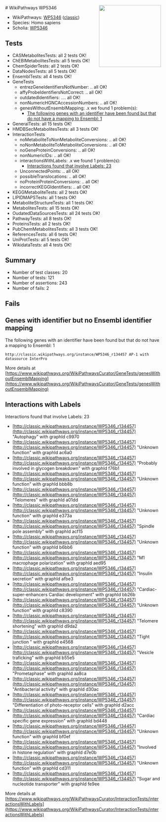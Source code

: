 <img style="float: right; width: 200px" src="https://upload.wikimedia.org/wikipedia/commons/thumb/8/83/Wplogo_with_text_500.png/640px-Wplogo_with_text_500.png" />
# WikiPathways WP5346

* WikiPathways: [WP5346](https://wikipathways.org/pathways/WP5346) ([classic](https://classic.wikipathways.org/instance/WP5346))
* Species: Homo sapiens
* Scholia: [WP5346](https://scholia.toolforge.org/wikipathways/WP5346)
## Tests
* CASMetabolitesTests: all 2 tests OK!
* ChEBIMetabolitesTests: all 5 tests OK!
* ChemSpiderTests: all 2 tests OK!
* DataNodesTests: all 5 tests OK!
* EnsemblTests: all 4 tests OK!
* GeneTests
    * entrezGeneIdentifiersNotNumber: .. all OK!
    * affyProbeIdentifiersNotCorrect: .. all OK!
    * outdatedIdentifiers: .... all OK!
    * nonNumericHGNCAccessionNumbers: .. all OK!
    * genesWithoutEnsemblMapping: .x we found 1 problem(s):
        * [The following genes with an identifier have been found but that do not have a mapping to Ensembl: 1](#40286d83)
* GeneralTests: all 15 tests OK!
* HMDBSecMetabolitesTests: all 3 tests OK!
* InteractionTests
    * noMetaboliteToNonMetaboliteConversions: .. all OK!
    * noNonMetaboliteToMetaboliteConversions: .. all OK!
    * noGeneProteinConversions: .. all OK!
    * nonNumericIDs: .. all OK!
    * interactionsWithLabels: .x we found 1 problem(s):
        * [Interactions found that involve Labels: 23](#fe97a8da)
    * UnconnectedPoints: .. all OK!
    * possibleTranslocations: .. all OK!
    * noProteinProteinConversions: .. all OK!
    * incorrectKEGGIdentifiers: .. all OK!
* KEGGMetaboliteTests: all 2 tests OK!
* LIPIDMAPSTests: all 1 tests OK!
* MetaboliteStructureTests: all 1 tests OK!
* MetabolitesTests: all 15 tests OK!
* OudatedDataSourcesTests: all 24 tests OK!
* PathwayTests: all 8 tests OK!
* ProteinsTests: all 2 tests OK!
* PubChemMetabolitesTests: all 3 tests OK!
* ReferencesTests: all 6 tests OK!
* UniProtTests: all 5 tests OK!
* WikidataTests: all 4 tests OK!


## Summary

* Number of test classes: 20
* Number of tests: 121
* Number of assertions: 243
* Number of fails: 2

## Fails

<a name="40286d83" />

## Genes with identifier but no Ensembl identifier mapping

The following genes with an identifier have been found but that do not have a mapping to Ensembl: 1
```
http://classic.wikipathways.org/instance/WP5346_r134457 AP-1 with datasource InterPro
```

More details at [https://www.wikipathways.org/WikiPathwaysCurator/GeneTests/genesWithoutEnsemblMapping](https://www.wikipathways.org/WikiPathwaysCurator/GeneTests/genesWithoutEnsemblMapping)

<a name="fe97a8da" />

## Interactions with Labels

Interactions found that involve Labels: 23

* [http://classic.wikipathways.org/instance/WP5346_r134457](http://classic.wikipathways.org/instance/WP5346_r134457) "Autophagy" with graphId c9970
* [http://classic.wikipathways.org/instance/WP5346_r134457](http://classic.wikipathways.org/instance/WP5346_r134457) "Unknown function" with graphId ac6a0
* [http://classic.wikipathways.org/instance/WP5346_r134457](http://classic.wikipathways.org/instance/WP5346_r134457) "Probably involved in
glycogen breakdown" with graphId f76b1
* [http://classic.wikipathways.org/instance/WP5346_r134457](http://classic.wikipathways.org/instance/WP5346_r134457) "Unknown function" with graphId bbb8b
* [http://classic.wikipathways.org/instance/WP5346_r134457](http://classic.wikipathways.org/instance/WP5346_r134457) "Telomeres" with graphId a01dd
* [http://classic.wikipathways.org/instance/WP5346_r134457](http://classic.wikipathways.org/instance/WP5346_r134457) "Unknown function" with graphId e373a
* [http://classic.wikipathways.org/instance/WP5346_r134457](http://classic.wikipathways.org/instance/WP5346_r134457) "Spindle pole assembly" with graphId acf15
* [http://classic.wikipathways.org/instance/WP5346_r134457](http://classic.wikipathways.org/instance/WP5346_r134457) "Unknown function" with graphId b6bb6
* [http://classic.wikipathways.org/instance/WP5346_r134457](http://classic.wikipathways.org/instance/WP5346_r134457) "M1 macrophage polarization" with graphId aed95
* [http://classic.wikipathways.org/instance/WP5346_r134457](http://classic.wikipathways.org/instance/WP5346_r134457) "Insulin secretion" with graphId afbe3
* [http://classic.wikipathways.org/instance/WP5346_r134457](http://classic.wikipathways.org/instance/WP5346_r134457) "Cardiac-super-enhancers
Cardiac development" with graphId bb26b
* [http://classic.wikipathways.org/instance/WP5346_r134457](http://classic.wikipathways.org/instance/WP5346_r134457) "Unknown function" with graphId c8390
* [http://classic.wikipathways.org/instance/WP5346_r134457](http://classic.wikipathways.org/instance/WP5346_r134457) "Telomere shortening" with graphId d9da2
* [http://classic.wikipathways.org/instance/WP5346_r134457](http://classic.wikipathways.org/instance/WP5346_r134457) "Tight junction
" with graphId e4568
* [http://classic.wikipathways.org/instance/WP5346_r134457](http://classic.wikipathways.org/instance/WP5346_r134457) "Vesicle traficking" with graphId b55e5
* [http://classic.wikipathways.org/instance/WP5346_r134457](http://classic.wikipathways.org/instance/WP5346_r134457) "Prometaphase" with graphId aa8ca
* [http://classic.wikipathways.org/instance/WP5346_r134457](http://classic.wikipathways.org/instance/WP5346_r134457) "Antibacterial activity" with graphId d30ac
* [http://classic.wikipathways.org/instance/WP5346_r134457](http://classic.wikipathways.org/instance/WP5346_r134457) "Differentiation of 
photo-receptor cells" with graphId d2acc
* [http://classic.wikipathways.org/instance/WP5346_r134457](http://classic.wikipathways.org/instance/WP5346_r134457) "Cardiac specific 
gene expression" with graphId bd448
* [http://classic.wikipathways.org/instance/WP5346_r134457](http://classic.wikipathways.org/instance/WP5346_r134457) "Unknown function" with graphId bf0ef
* [http://classic.wikipathways.org/instance/WP5346_r134457](http://classic.wikipathways.org/instance/WP5346_r134457) "Involved in 
histone regulation" with graphId d7e0b
* [http://classic.wikipathways.org/instance/WP5346_r134457](http://classic.wikipathways.org/instance/WP5346_r134457) "Unknown function" with graphId cd311
* [http://classic.wikipathways.org/instance/WP5346_r134457](http://classic.wikipathways.org/instance/WP5346_r134457) "Sugar and nucleotide
transporter" with graphId fe9ee


More details at [https://www.wikipathways.org/WikiPathwaysCurator/InteractionTests/interactionsWithLabels](https://www.wikipathways.org/WikiPathwaysCurator/InteractionTests/interactionsWithLabels)


